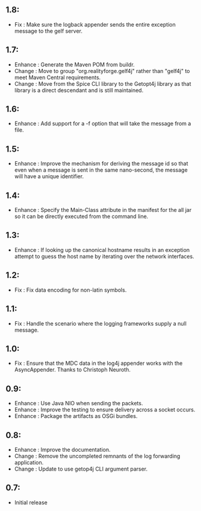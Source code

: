 ## 1.8:

* Fix      : Make sure the logback appender sends the entire exception message to the
             gelf server.

## 1.7:

* Enhance  : Generate the Maven POM from buildr.
* Change   : Move to group "org.realityforge.gelf4j" rather than "gelf4j" to meet Maven
             Central requirements.
* Change   : Move from the Spice CLI library to the Getopt4j library as that library
             is a direct descendant and is still maintained.

## 1.6:

* Enhance  : Add support for a -f option that will take the message from a file.

## 1.5:

* Enhance  : Improve the mechanism for deriving the message id so that even when a message
             is sent in the same nano-second, the message will have a unique identifier.

## 1.4:

* Enhance  : Specify the Main-Class attribute in the manifest for the all jar so it can be
             directly executed from the command line.

## 1.3:

* Enhance  : If looking up the canonical hostname results in an exception attempt to guess the host name by iterating
             over the network interfaces.
## 1.2:

* Fix      : Fix data encoding for non-latin symbols.

## 1.1:

* Fix      : Handle the scenario where the logging frameworks supply a null message.

## 1.0:

* Fix      : Ensure that the MDC data in the log4j appender works with
             the AsyncAppender. Thanks to Christoph Neuroth.

## 0.9:

* Enhance  : Use Java NIO when sending the packets.
* Enhance  : Improve the testing to ensure delivery across a socket occurs.
* Enhance  : Package the artifacts as OSGi bundles.

## 0.8:

* Enhance  : Improve the documentation.
* Change   : Remove the uncompleted remnants of the log forwarding application.
* Change   : Update to use getop4j CLI argument parser.

## 0.7:

* Initial release

